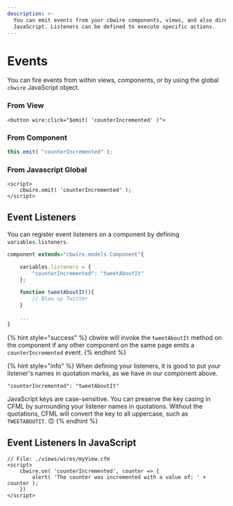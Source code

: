 ```yaml
---
description: >-
  You can emit events from your cbwire components, views, and also direct from
  JavaScript. Listeners can be defined to execute specific actions.
---
```


# Events

You can fire events from within views, components, or by using the global `cbwire` JavaScript object.

### From View

```markup
<button wire:click="$emit( 'counterIncremented' )">
```

### From Component

```javascript
this.emit( "counterIncremented" );
```

### From Javascript Global

```markup
<script>
    cbwire.emit( 'counterIncremented' );
</script>
```

## Event Listeners

You can register event listeners on a component by defining `variables.listeners`.

```javascript
component extends="cbwire.models.Component"{

	variables.listeners = {
		"counterIncremented": "tweetAboutIt"
	};

	function tweetAboutIt(){
		// Blow up Twitter
	}

	...
}
```

{% hint style="success" %}
cbwire will invoke the `tweetAboutIt` method on the component if any other component on the same page emits a `counterIncremented` event. 
{% endhint %}

{% hint style="info" %}
When defining your listeners, it is good to put your listener's names in quotation marks, as we have in our component above.   
  
`"counterIncremented": "tweetAboutIt"`

JavaScript keys are case-sensitive. You can preserve the key casing in CFML by surrounding your listener names in quotations. Without the quotations, CFML will convert the key to all uppercase, such as `TWEETABOUTIT`. 🙃 
{% endhint %}

## Event Listeners In JavaScript

```markup
// File: ./views/wires/myView.cfm
<script>
    cbwire.on( 'counterIncremented', counter => {
        alert( 'The counter was incremented with a value of: ' + counter );
    })
</script>
```

